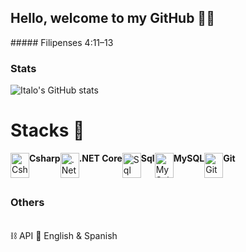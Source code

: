 <h2>Hello, welcome to my GitHub 🐱‍👤</h2>
##### Filipenses 4:11–13

### Stats

![Italo's GitHub stats](https://github-readme-stats.vercel.app/api?username=ItLrb&show_icons=true&theme=dracula)


# Stacks 🔱

<div style="display: flex"> <br/>
    <img align="center" alt="Csharp" width="30px" height="40px" src="https://cdn.jsdelivr.net/gh/devicons/devicon@latest/icons/csharp/csharp-original.svg" /> <b>Csharp</b> <br/>
    <img align="center" alt=".Net Core" width="30px" height="40px" src="https://cdn.jsdelivr.net/gh/devicons/devicon@latest/icons/dotnetcore/dotnetcore-original.svg" /> <b>.NET Core</b> <br/>
    <img align="center" alt="Sql" width="30px" height="40px" src="https://cdn.jsdelivr.net/gh/devicons/devicon@latest/icons/azuresqldatabase/azuresqldatabase-original.svg" /> <b>Sql</b> <br/>
    <img align="center" alt="MySql" width="30px" height="40px" src="https://cdn.jsdelivr.net/gh/devicons/devicon/icons/mysql/mysql-original.svg"/> <b>MySQL</b> <br/>
    <img align="center" alt="Git" width="30px" height="40px" src="https://cdn.jsdelivr.net/gh/devicons/devicon@latest/icons/git/git-original.svg" /> <b>Git</b>
</div>

##

### Others

<div style="display: inline-block"> <br/>
    ⛓️ API
    📢 English & Spanish
</div> <br/>



